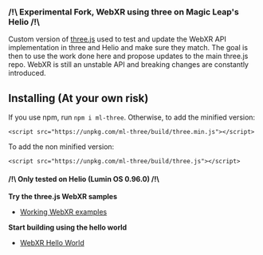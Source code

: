 ### /!\ Experimental Fork, WebXR using three on Magic Leap's Helio /!\

Custom version of [three.js](https://threejs.org/) used to test and update the WebXR API implementation in three and Helio and make sure they match. The goal is then to use the work done here and propose updates to the main three.js repo. WebXR is still an unstable API and breaking changes are constantly introduced. 

## Installing (At your own risk)

If you use npm, run  `npm i ml-three`. Otherwise, to add the minified version:

```
<script src="https://unpkg.com/ml-three/build/three.min.js"></script>
```

To add the non minified version:

```
<script src="https://unpkg.com/ml-three/build/three.js"></script>
```

#### /!\ Only tested on Helio (Lumin OS **0.96.0**) /!\

**Try the three.js WebXR samples**
- [Working WebXR examples](https://mvilledieu.github.io/ml-three.js/examples/?q=webvr)

**Start building using the hello world**
- [WebXR Hello World](https://github.com/mvilledieu/ml-threejs-webxr-hello-world)
